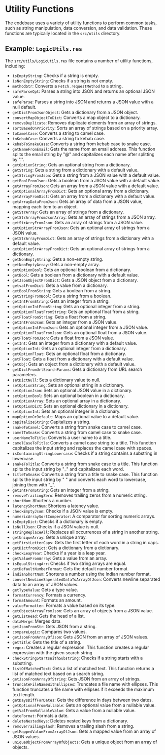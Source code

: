 # Utility Functions

The codebase uses a variety of utility functions to perform common tasks, such as string manipulation, data conversion, and data validation. These functions are typically located in the `src/utils` directory.

## Example: `LogicUtils.res`

The `src/utils/LogicUtils.res` file contains a number of utility functions, including:

- `isEmptyString`: Checks if a string is empty.
- `isNonEmptyString`: Checks if a string is not empty.
- `methodStr`: Converts a `Fetch.requestMethod` to a string.
- `safeParseOpt`: Parses a string into JSON and returns an optional JSON value.
- `safeParse`: Parses a string into JSON and returns a JSON value with a null default.
- `getDictFromJsonObject`: Gets a dictionary from a JSON object.
- `convertMapObjectToDict`: Converts a map object to a dictionary.
- `removeDuplicate`: Removes duplicate elements from an array of strings.
- `sortBasedOnPriority`: Sorts an array of strings based on a priority array.
- `toCamelCase`: Converts a string to camel case.
- `toKebabCase`: Converts a string to kebab case.
- `kebabToSnakeCase`: Converts a string from kebab case to snake case.
- `getNameFromEmail`: Gets the name from an email address. This function splits the email string by "@" and capitalizes each name after splitting by ".".
- `getOptionString`: Gets an optional string from a dictionary.
- `getString`: Gets a string from a dictionary with a default value.
- `getStringFromJson`: Gets a string from a JSON value with a default value.
- `getBoolFromJson`: Gets a boolean from a JSON value with a default value.
- `getArrayFromJson`: Gets an array from a JSON value with a default value.
- `getOptionalArrayFromDict`: Gets an optional array from a dictionary.
- `getArrayFromDict`: Gets an array from a dictionary with a default value.
- `getArrayDataFromJson`: Gets an array of data from a JSON value, mapping each item to an object.
- `getStrArray`: Gets an array of strings from a dictionary.
- `getStrArrayFromJsonArray`: Gets an array of strings from a JSON array.
- `getStrArryFromJson`: Gets an array of strings from a JSON value.
- `getOptionStrArrayFromJson`: Gets an optional array of strings from a JSON value.
- `getStrArrayFromDict`: Gets an array of strings from a dictionary with a default value.
- `getOptionStrArrayFromDict`: Gets an optional array of strings from a dictionary.
- `getNonEmptyString`: Gets a non-empty string.
- `getNonEmptyArray`: Gets a non-empty array.
- `getOptionBool`: Gets an optional boolean from a dictionary.
- `getBool`: Gets a boolean from a dictionary with a default value.
- `getJsonObjectFromDict`: Gets a JSON object from a dictionary.
- `getvalFromDict`: Gets a value from a dictionary.
- `getBoolFromString`: Gets a boolean from a string.
- `getStringFromBool`: Gets a string from a boolean.
- `getIntFromString`: Gets an integer from a string.
- `getOptionIntFromString`: Gets an optional integer from a string.
- `getOptionFloatFromString`: Gets an optional float from a string.
- `getFloatFromString`: Gets a float from a string.
- `getIntFromJson`: Gets an integer from a JSON value.
- `getOptionIntFromJson`: Gets an optional integer from a JSON value.
- `getOptionFloatFromJson`: Gets an optional float from a JSON value.
- `getFloatFromJson`: Gets a float from a JSON value.
- `getInt`: Gets an integer from a dictionary with a default value.
- `getOptionInt`: Gets an optional integer from a dictionary.
- `getOptionFloat`: Gets an optional float from a dictionary.
- `getFloat`: Gets a float from a dictionary with a default value.
- `getObj`: Gets an object from a dictionary with a default value.
- `getDictFromUrlSearchParams`: Gets a dictionary from URL search parameters.
- `setDictNull`: Sets a dictionary value to null.
- `setOptionString`: Sets an optional string in a dictionary.
- `setOptionJson`: Sets an optional JSON value in a dictionary.
- `setOptionBool`: Sets an optional boolean in a dictionary.
- `setOptionArray`: Sets an optional array in a dictionary.
- `setOptionDict`: Sets an optional dictionary in a dictionary.
- `setOptionInt`: Sets an optional integer in a dictionary.
- `mapOptionOrDefault`: Maps an optional value to a default value.
- `capitalizeString`: Capitalizes a string.
- `snakeToCamel`: Converts a string from snake case to camel case.
- `camelToSnake`: Converts a string from camel case to snake case.
- `userNameToTitle`: Converts a user name to a title.
- `camelCaseToTitle`: Converts a camel case string to a title. This function capitalizes the input string and replaces the camel case with spaces.
- `isContainingStringLowercase`: Checks if a string contains a substring in lowercase.
- `snakeToTitle`: Converts a string from snake case to a title. This function splits the input string by "\_" and capitalizes each word.
- `titleToSnake`: Converts a string from a title to snake case. This function splits the input string by " " and converts each word to lowercase, joining them with "\_".
- `getIntFromString`: Gets an integer from a string.
- `removeTrailingZero`: Removes trailing zeros from a numeric string.
- `shortNum`: Shortens a number.
- `latencyShortNum`: Shortens a latency value.
- `checkEmptyJson`: Checks if a JSON value is empty.
- `numericArraySortComperator`: A comparator for sorting numeric arrays.
- `isEmptyDict`: Checks if a dictionary is empty.
- `isNullJson`: Checks if a JSON value is null.
- `stringReplaceAll`: Replaces all occurrences of a string in another string.
- `getUniqueArray`: Gets a unique array.
- `getFirstLetterCaps`: Gets the first letter of each word in a string in caps.
- `getDictfromDict`: Gets a dictionary from a dictionary.
- `checkLeapYear`: Checks if a year is a leap year.
- `getValueFromArray`: Gets a value from an array.
- `isEqualStringArr`: Checks if two string arrays are equal.
- `getDefaultNumberFormat`: Gets the default number format.
- `indianShortNum`: Shortens a number using the Indian number format.
- `convertNewLineSaperatedDataToArrayOfJson`: Converts newline separated data to an array of JSON values.
- `getTypeValue`: Gets a type value.
- `formatCurrency`: Formats a currency.
- `formatAmount`: Formats an amount.
- `valueFormatter`: Formats a value based on its type.
- `getObjectArrayFromJson`: Gets an array of objects from a JSON value.
- `getListHead`: Gets the head of a list.
- `dataMerge`: Merges data.
- `getJsonFromStr`: Gets JSON from a string.
- `compareLogic`: Compares two values.
- `getJsonFromArrayOfJson`: Gets JSON from an array of JSON values.
- `getTitle`: Gets the title of a string.
- `regex`: Creates a regular expression. This function creates a regular expression with the given search string.
- `checkStringStartsWithSubstring`: Checks if a string starts with a substring.
- `listOfMatchedText`: Gets a list of matched text. This function returns a list of matched text based on a search string.
- `getJsonFromArrayOfString`: Gets JSON from an array of strings.
- `truncateFileNameWithEllipses`: Truncates a file name with ellipses. This function truncates a file name with ellipses if it exceeds the maximum text length.
- `getDaysDiffForDates`: Gets the difference in days between two dates.
- `getOptionalFromNullable`: Gets an optional value from a nullable value.
- `getValFromNullableValue`: Gets a value from a nullable value.
- `dateFormat`: Formats a date.
- `deleteNestedKeys`: Deletes nested keys from a dictionary.
- `removeTrailingSlash`: Removes a trailing slash from a string.
- `getMappedValueFromArrayOfJson`: Gets a mapped value from an array of JSON values.
- `uniqueObjectFromArrayOfObjects`: Gets a unique object from an array of objects.
